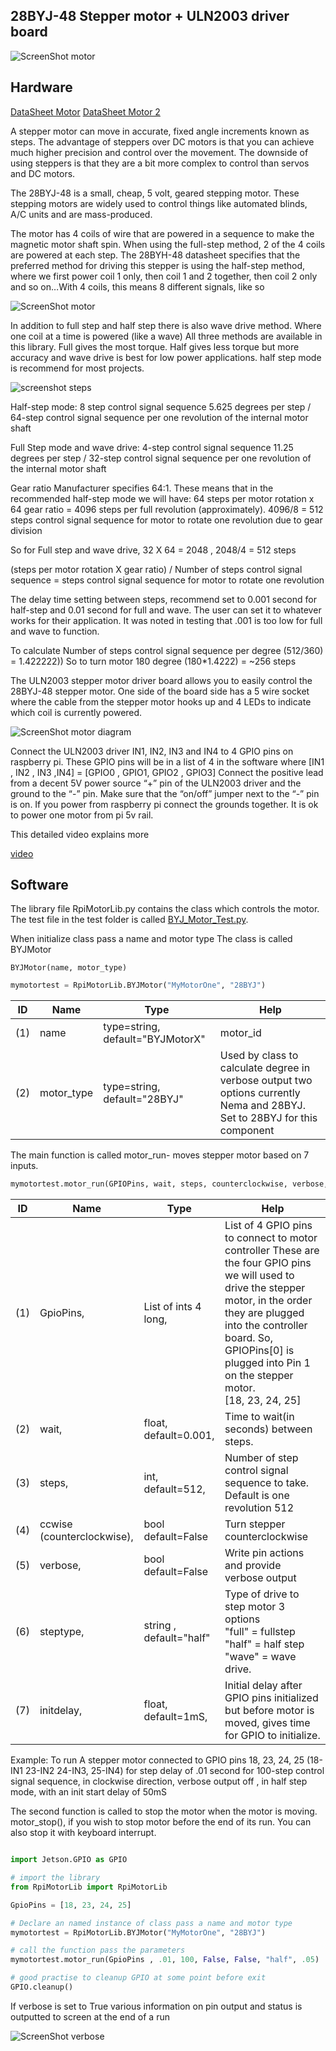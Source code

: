 28BYJ-48 Stepper motor + ULN2003 driver board
---------------------------------------

![ScreenShot motor](https://raw.githubusercontent.com/gavinlyonsrepo/RpiMotorLib/master/images/28BYJ.jpg)


Hardware
------------------------------------

[DataSheet Motor](http://robocraft.ru/files/datasheet/28BYJ-48.pdf)
[DataSheet Motor 2](https://www.bitsbox.co.uk/data/motor/Stepper.pdf)

A stepper motor can move in accurate, fixed angle increments known as steps.
The advantage of steppers over DC motors is that you can achieve much higher
precision and control over the movement. The downside of using steppers is that they are a bit more complex to
control than servos and DC motors.

The 28BYJ-48 is a small, cheap, 5 volt, geared stepping motor.
These stepping motors are widely used to control things like automated blinds,
A/C units and are mass-produced.

The motor has 4 coils of wire that are powered in a sequence to make the magnetic motor shaft spin.
When using the full-step method, 2 of the 4 coils are powered at each step.
The 28BYH-48 datasheet specifies that the preferred method for driving this stepper is using the half-step method,
where we first power coil 1 only, then coil 1 and 2 together, then coil 2 only and so on…With 4 coils,
this means 8 different signals, like so

![ScreenShot motor ](https://raw.githubusercontent.com/gavinlyonsrepo/RpiMotorLib/master/images/figure.jpg)

In addition to full step and half step there is also wave drive method.
Where one coil at a time is powered (like a wave)
All three methods are available in this library.
Full gives the most torque. Half gives less torque but more accuracy
and wave drive is best for low power applications. half step mode is recommend
for most projects.

![screenshot steps](https://raw.githubusercontent.com/gavinlyonsrepo/RpiMotorLib/master/images/figure3.jpg)

Half-step mode: 8 step control signal sequence
5.625 degrees per step / 64-step control signal sequence per one revolution of the internal motor shaft

Full Step mode and wave drive: 4-step control signal sequence 11.25 degrees per step
/ 32-step control signal sequence per one revolution of the internal motor shaft

Gear ratio	Manufacturer specifies 64:1.
These means that in the recommended half-step mode we will have:
64 steps per motor rotation x 64 gear ratio = 4096 steps per full revolution (approximately).
4096/8 =  512 steps control signal sequence for motor to rotate one revolution due to gear division

So for Full step and wave drive,
32 X 64 = 2048 , 2048/4 = 512 steps

(steps per motor rotation X gear ratio) / Number of steps control signal sequence = steps control signal sequence for motor to rotate one revolution

The delay time setting between steps, recommend set to 0.001 second for half-step and 0.01 second
for full and wave. The user can set it to whatever works for their application. It was noted in testing
that .001 is too low for full and wave to function.

To calculate Number of steps control signal sequence per degree (512/360) = 1.422222))
So to turn motor 180 degree (180*1.4222) = ~256 steps

The ULN2003 stepper motor driver board allows you to easily control the 28BYJ-48 stepper motor.
One side of the board side has a 5 wire socket where the cable from the stepper motor hooks up
and 4 LEDs to indicate which coil is currently powered.

![ScreenShot motor diagram](https://raw.githubusercontent.com/gavinlyonsrepo/RpiMotorLib/master/images/figure2.jpg)

Connect the ULN2003 driver IN1, IN2, IN3 and IN4 to 4 GPIO pins on raspberry pi.
These GPIO pins will be in a list of 4 in the software where [IN1 , IN2 , IN3 ,IN4] = [GPIO0 , GPIO1, GPIO2 , GPIO3]
Connect the positive lead from a decent 5V power source “+” pin of the ULN2003 driver and the ground to the “-” pin.
Make sure that the “on/off” jumper next to the “-” pin is on.
If you power from raspberry pi connect the grounds together.
It is ok to power one motor from pi 5v rail.

This detailed video  explains more

[video](https://www.youtube.com/watch?v=B86nqDRskVU)

Software
--------------------------------------------

The library file RpiMotorLib.py contains the class which controls
the motor. The test file in the test folder is called [BYJ_Motor_Test.py](https://github.com/gavinlyonsrepo/RpiMotorLib/blob/master/test/BYJ_Motor_Test.py).

When initialize class pass a name and motor type
The class is called BYJMotor

`BYJMotor(name, motor_type)`

```python
mymotortest = RpiMotorLib.BYJMotor("MyMotorOne", "28BYJ")
```

| ID  | Name       | Type                             | Help                                                                                                                      |
|-----|------------|----------------------------------|---------------------------------------------------------------------------------------------------------------------------|
| (1) | name       | type=string, default="BYJMotorX" | motor_id                                                                                                                  |
| (2) | motor_type | type=string, default="28BYJ"     | Used by class to calculate degree in verbose output two options currently Nema and 28BYJ. Set to 28BYJ for this component |

The main function is called motor_run- moves stepper motor based on 7 inputs.

```python
mymotortest.motor_run(GPIOPins, wait, steps, counterclockwise, verbose, steptype, initdelay)
```


| ID  | Name                       | Type                              | Help                                                                                                                                                                                                                                                                 |
|-----|----------------------------|-----------------------------------|----------------------------------------------------------------------------------------------------------------------------------------------------------------------------------------------------------------------------------------------------------------------|
| (1) | GpioPins,                  | List of ints 4 long,         | List of 4 GPIO pins to connect to motor controller These are the four GPIO pins we will used to drive the stepper motor, in the order they are plugged into the controller board. So, GPIOPins[0] is plugged into Pin 1 on the stepper motor. <br>[18, 23, 24, 25]  |
| (2) | wait,                      | float, default=0.001,        | Time to wait(in seconds) between steps.                                                                                                                                                                                                                         |
| (3) | steps,                     | int, default=512,            | Number of step control signal sequence to take. Default is one revolution 512                                                                                                                                                                                   |
| (4) | ccwise (counterclockwise), | bool default=False           | Turn stepper counterclockwise                                                                                                                                                                                                                             |
| (5) | verbose,                   | bool default=False | Write pin actions and provide verbose output                                                                                                                                                                                                             |
| (6) | steptype,                  | string , default="half"        | Type of drive to step motor 3 options <br> "full" = fullstep <br> "half" = half step <br> "wave" = wave drive.                                                                                                                          |
| (7) | initdelay,                 | float, default=1mS,          | Initial delay after GPIO pins initialized but before motor is moved, gives time for GPIO to initialize.                                                                                                                                                         |

Example: To run A stepper motor connected to GPIO pins 18, 23, 24, 25
(18-IN1 23-IN2 24-IN3, 25-IN4)
for step delay of .01 second for 100-step control signal sequence, in clockwise direction,
verbose output off , in half step mode, with an init start delay of 50mS

The second function is called to stop the motor when the motor is moving.
motor_stop(), if you wish to stop motor before the end of its run. You can also stop it with keyboard interrupt.

```python

import Jetson.GPIO as GPIO

# import the library
from RpiMotorLib import RpiMotorLib

GpioPins = [18, 23, 24, 25]

# Declare an named instance of class pass a name and motor type
mymotortest = RpiMotorLib.BYJMotor("MyMotorOne", "28BYJ")

# call the function pass the parameters
mymotortest.motor_run(GpioPins , .01, 100, False, False, "half", .05)

# good practise to cleanup GPIO at some point before exit
GPIO.cleanup()
```

If verbose is set to True various information on pin output and status is outputted to screen at the end of a run

![ScreenShot verbose](https://raw.githubusercontent.com/gavinlyonsrepo/RpiMotorLib/master/images/screenshot/Verbose_output_run.jpg)
